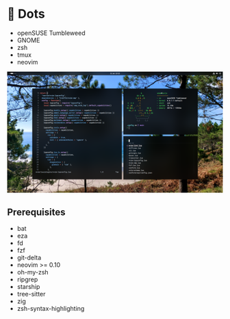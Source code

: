 # 📝 Dots

- openSUSE Tumbleweed
- GNOME
- zsh
- tmux
- neovim

![](screen.png)

## Prerequisites

- bat
- eza
- fd
- fzf
- git-delta
- neovim >= 0.10
- oh-my-zsh
- ripgrep
- starship
- tree-sitter
- zig
- zsh-syntax-highlighting
